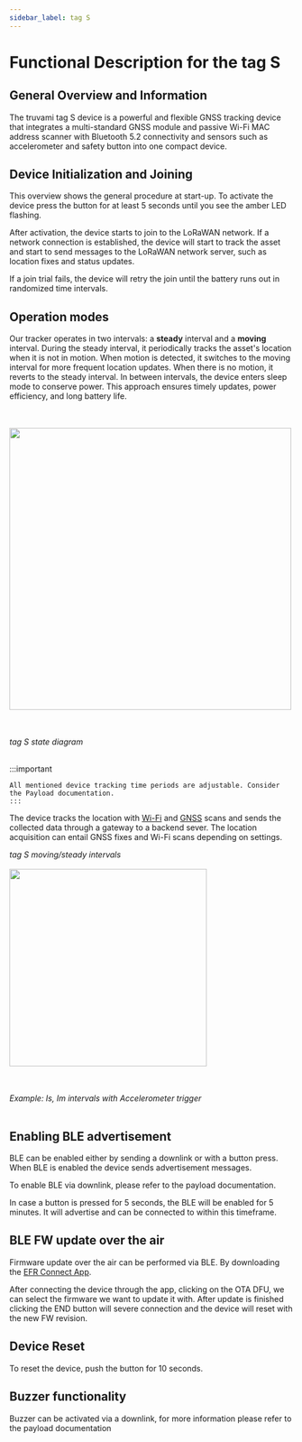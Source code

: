 ```yaml
---
sidebar_label: tag S
---
```


# Functional Description for the tag S

## General Overview and Information

The truvami tag S device is a powerful and flexible GNSS tracking device that integrates a multi-standard GNSS module 
and passive Wi-Fi MAC address scanner with Bluetooth 5.2 connectivity and sensors such as accelerometer and safety button into one 
compact device. 

## Device Initialization and Joining

This overview shows the general procedure at start-up. To activate the device press the button for at least 5 seconds until you see the amber LED flashing.

After activation, the device starts to join to the LoRaWAN network.
If a network connection is established, the device will start to track the asset and start to send messages to the LoRaWAN network server, such as location fixes and status updates.

If a join trial fails, the device will retry the join until the battery runs out in randomized time intervals.

## Operation modes

Our tracker operates in two intervals: a **steady** interval and a **moving** interval. During the steady interval, it periodically tracks the asset's location when it is not in motion. When motion is detected, it switches to the moving interval for more frequent location updates. When there is no motion, it reverts to the steady interval. In between intervals, the device enters sleep mode to conserve power. This approach ensures timely updates, power efficiency, and long battery life.

<br></br>
<img src="/img/functional-descriptions-imgs/tag_S_diagram_new.webp" height="500vh"/>

<br></br>
_tag S state diagram_
<br></br>


:::important

    All mentioned device tracking time periods are adjustable. Consider the Payload documentation.
    :::


The device tracks the location with [Wi-Fi](https://en.wikipedia.org/wiki/Wi-Fi) and 
[GNSS](https://en.wikipedia.org/wiki/GNSS_applications) scans and sends the collected data through a gateway to a 
backend sever. The location acquisition can entail GNSS fixes and Wi-Fi scans depending on settings.

_tag S moving/steady intervals_
<br></br>
<img src="/img/functional-descriptions-imgs/moving_steady_intervals_new.webp" height="350vh"/>

<br></br>
_Example: Is, Im intervals with Accelerometer trigger_
<br></br>

## Enabling BLE advertisement

BLE can be enabled either by sending a downlink or with a button press. When BLE is enabled the device sends advertisement messages.

To enable BLE via downlink, please refer to the payload documentation.

In case a button is pressed for 5 seconds, the BLE will be enabled for 5 minutes. It will advertise and can be connected to within this timeframe.

## BLE FW update over the air

Firmware update over the air can be performed via BLE. By downloading the
[EFR Connect App](https://www.silabs.com/developers/efr-connect-mobile-app).

After connecting the device through the app, clicking on the OTA DFU, we can select the firmware we want to update it with. After update is finished clicking the END button will severe connection and the device will reset with the new FW revision.

## Device Reset

To reset the device, push the button for 10 seconds.

## Buzzer functionality

Buzzer can be activated via a downlink, for more information please refer to the payload documentation